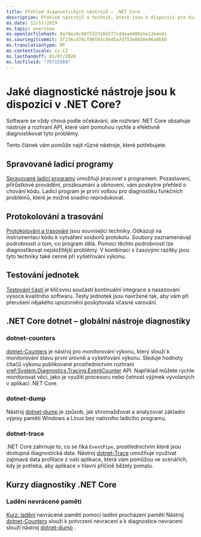 ```yaml
---
title: Přehled diagnostických nástrojů – .NET Core
description: Přehled nástrojů a technik, které jsou k dispozici pro diagnostiku aplikací .NET Core.
ms.date: 12/17/2019
ms.topic: overview
ms.openlocfilehash: 0a78ec6c88f5323104277cddea4480a5e13b4e41
ms.sourcegitcommit: 5f236cd78cf09593c8945a7d753e0850e96a0b80
ms.translationtype: MT
ms.contentlocale: cs-CZ
ms.lasthandoff: 01/07/2020
ms.locfileid: "75715569"
---
```

# <a name="what-diagnostic-tools-are-available-in-net-core"></a>Jaké diagnostické nástroje jsou k dispozici v .NET Core?

Software se vždy chová podle očekávání, ale rozhraní .NET Core obsahuje nástroje a rozhraní API, které vám pomohou rychle a efektivně diagnostikovat tyto problémy.

Tento článek vám pomůže najít různé nástroje, které potřebujete.

## <a name="managed-debuggers"></a>Spravované ladicí programy

[Spravované ladicí programy](managed-debuggers.md) umožňují pracovat s programem. Pozastavení, přírůstkové provádění, prozkoumání a obnovení, vám poskytne přehled o chování kódu. Ladicí program je první volbou pro diagnostiku funkčních problémů, které je možné snadno reprodukovat.

## <a name="logging-and-tracing"></a>Protokolování a trasování

[Protokolování a trasování](logging-tracing.md) jsou související techniky. Odkazují na instrumentaci kódu k vytváření souborů protokolu. Soubory zaznamenávají podrobnosti o tom, co program dělá. Pomocí těchto podrobností lze diagnostikovat nejsložitější problémy. V kombinaci s časovými razítky jsou tyto techniky také cenné při vyšetřování výkonu.

## <a name="unit-testing"></a>Testování jednotek

[Testování částí](../testing/index.md) je klíčovou součástí kontinuální integrace a nasazování vysoce kvalitního softwaru. Testy jednotek jsou navržené tak, aby vám při přerušení nějakého upozornění poskytovala včasné varování.

## <a name="net-core-dotnet-diagnostic-global-tools"></a>.NET Core dotnet – globální nástroje diagnostiky

### <a name="dotnet-counters"></a>dotnet-counters

[dotnet-Counters](dotnet-counters.md) je nástroj pro monitorování výkonu, který slouží k monitorování stavu první úrovně a vyšetřování výkonu. Sleduje hodnoty čítačů výkonu publikované prostřednictvím rozhraní <xref:System.Diagnostics.Tracing.EventCounter> API. Například můžete rychle monitorovat věci, jako je využití procesoru nebo četnost výjimek vyvolaných v aplikaci .NET Core.

### <a name="dotnet-dump"></a>dotnet-dump

Nástroj [dotnet-dump](dotnet-dump.md) je způsob, jak shromažďovat a analyzovat základní výpisy paměti Windows a Linux bez nativního ladicího programu.

### <a name="dotnet-trace"></a>dotnet-trace

.NET Core zahrnuje to, co se říká `EventPipe`, prostřednictvím které jsou dostupná diagnostická data. Nástroj [dotnet-Trace](dotnet-trace.md) umožňuje využívat zajímavá data profilace z vaší aplikace, která vám pomůžou ve scénářích, kdy je potřeba, aby aplikace v hlavní příčině běžely pomalu.

## <a name="net-core-diagnostics-tutorials"></a>Kurzy diagnostiky .NET Core

### <a name="debug-a-memory-leak"></a>Ladění nevrácené paměti

[Kurz: ladění](debug-memory-leak.md) nevrácené paměti pomocí ladění procházení paměti Nástroj [dotnet-Counters](dotnet-counters.md) slouží k potvrzení nevracení a k diagnostice nevracení slouží nástroj [dotnet-dump](dotnet-dump.md) .

